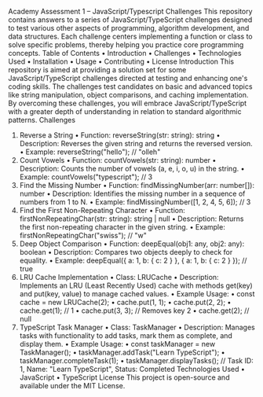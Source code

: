 Academy Assessment 1 – JavaScript/Typescript Challenges
This repository contains answers to a series of JavaScript/TypeScript challenges designed to test various other aspects of programming, algorithm development, and data structures. 
Each challenge centers implementing a function or class to solve specific problems, thereby helping you practice core programming concepts.
Table of Contents
•	Introduction
•	Challenges
•	Technologies Used
•	Installation
•	Usage
•	Contributing
•	License
Introduction
This repository is aimed at providing a solution set for some JavaScript/TypeScript challenges directed at testing and enhancing one's coding skills. 
The challenges test candidates on basic and advanced topics like string manipulation, object comparisons, and caching implementation. 
By overcoming these challenges, you will embrace JavaScript/TypeScript with a greater depth of understanding in relation to standard algorithmic patterns.
Challenges
1. Reverse a String
•	Function: reverseString(str: string): string
•	Description: Reverses the given string and returns the reversed version.
•	Example:
reverseString("hello"); // "olleh"
2. Count Vowels
•	Function: countVowels(str: string): number
•	Description: Counts the number of vowels (a, e, i, o, u) in the string.
•	Example:
countVowels("typescript"); // 3
3. Find the Missing Number
•	Function: findMissingNumber(arr: number[]): number
•	Description: Identifies the missing number in a sequence of numbers from 1 to N.
•	Example:
findMissingNumber([1, 2, 4, 5, 6]); // 3
4. Find the First Non-Repeating Character
•	Function: firstNonRepeatingChar(str: string): string | null
•	Description: Returns the first non-repeating character in the given string.
•	Example:
firstNonRepeatingChar("swiss"); // "w"
5. Deep Object Comparison
•	Function: deepEqual(obj1: any, obj2: any): boolean
•	Description: Compares two objects deeply to check for equality.
•	Example:
deepEqual({ a: 1, b: { c: 2 } }, { a: 1, b: { c: 2 } }); // true
6. LRU Cache Implementation
•	Class: LRUCache
•	Description: Implements an LRU (Least Recently Used) cache with methods get(key) and put(key, value) to manage cached values.
•	Example Usage: 
•	const cache = new LRUCache(2);
•	cache.put(1, 1);
•	cache.put(2, 2);
•	cache.get(1); // 1
•	cache.put(3, 3); // Removes key 2
•	cache.get(2); // null
7. TypeScript Task Manager
•	Class: TaskManager
•	Description: Manages tasks with functionality to add tasks, mark them as complete, and display them.
•	Example Usage: 
•	const taskManager = new TaskManager();
•	taskManager.addTask("Learn TypeScript");
•	taskManager.completeTask(1);
•	taskManager.displayTasks(); // Task ID: 1, Name: "Learn TypeScript", Status: Completed
Technologies Used
•	JavaScript
•	TypeScript
License
This project is open-source and available under the MIT License.

